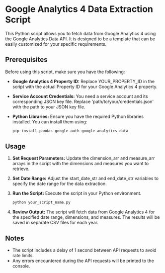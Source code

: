 # Google Analytics 4 Data Extraction Script

This Python script allows you to fetch data from Google Analytics 4 using the Google Analytics Data API. It is designed to be a template that can be easily customized for your specific requirements.

## Prerequisites

Before using this script, make sure you have the following:

  - **Google Analytics 4 Property ID:** Replace YOUR_PROPERTY_ID in the script with the actual Property ID for your Google Analytics 4 property.

  - **Service Account Credentials:** You need a service account and its corresponding JSON key file. Replace 'path/to/your/credentials.json' with the path to your JSON key file.

  - **Python Libraries:** Ensure you have the required Python libraries installed. You can install them using:

    ```bash
    pip install pandas google-auth google-analytics-data
    ```

## Usage

1. **Set Request Parameters:** Update the dimension_arr and measure_arr arrays in the script with the dimensions and measures you want to retrieve.

2. **Set Date Range:** Adjust the start_date_str and end_date_str variables to specify the date range for the data extraction.

3. **Run the Script:** Execute the script in your Python environment.

    ```bash
    python your_script_name.py
    ```
    
4. **Review Output:** The script will fetch data from Google Analytics 4 for the specified date range, dimensions, and measures. The results will be saved in separate CSV files for each year.

## Notes

  - The script includes a delay of 1 second between API requests to avoid rate limits.
  - Any errors encountered during the API requests will be printed to the console.









